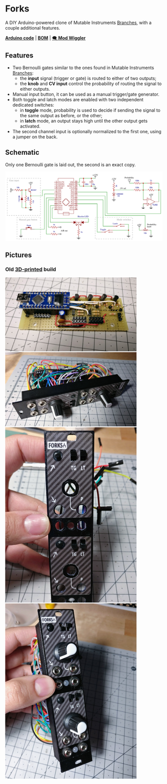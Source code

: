 Forks
=====

A DIY Arduino-powered clone of Mutable Instruments [Branches][5], with a couple additional features.

**[Arduino code][1]** | **[BOM][2]** | [🗨️ **Mod Wiggler**][4]

[1]: forks.ino
[2]: forks-bom.csv
[4]: https://www.modwiggler.com/forum/viewtopic.php?t=216665
[5]: https://mutable-instruments.net/modules/branches/

Features
--------

- Two Bernoulli gates similar to the ones found in Mutable Instruments [Branches][5]:
    - the **input** signal (trigger or gate) is routed to either of two outputs;
	- the **knob** and **CV input** control the probability of routing the signal to either outputs.
- Manual input button, it can be used as a manual trigger/gate generator.
- Both toggle and latch modes are enabled with two independent dedicated switches:
    - in **toggle** mode, probability is used to decide if sending the signal to the same output as before, or the other;
    - in **latch** mode, an output stays high until the other output gets activated.
- The second channel input is optionally normalized to the first one, using a jumper on the back.

Schematic
---------

Only one Bernoulli gate is laid out, the second is an exact copy.

![](schematic.png)

Pictures
--------

### Old [3D-printed](3d/) build

<img src="pictures/IMG_20190120_210330.jpg" width="420"> <img src="pictures/IMG_20190427_112937.jpg" width="420"> <img src="pictures/IMG_20190426_182714.jpg" width="420"> <img src="pictures/IMG_20190427_113603.jpg" width="420">